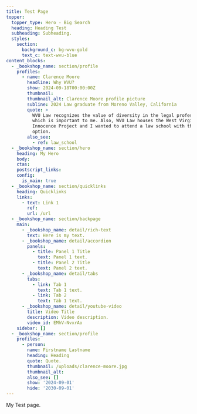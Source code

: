 ```yaml
---
title: Test Page
topper:
  topper_type: Hero - Big Search
  heading: Heading Test
  subheading: Subheading.
  styles:
    section:
      background_c: bg-wvu-gold
      text_c: text-wvu-blue
content_blocks:
  - _bookshop_name: section/profile
    profiles:
      - name: Clarence Moore
        headline: Why WVU?
        show: 2024-09-18T00:00:00Z
        thumbnail:
        thumbnail_alt: Clarence Moore profile picture
        subline: 2024 Law graduate from Moreno Valley, California
        quote: >
          WVU Law recognizes the value of diversity in the legal profession,
          which is important to me. Also, WVU Law houses the West Virginia
          Innocence Project and I wanted to attend a law school with that
          option.
        also_see:
          - ref: law_school
  - _bookshop_name: section/hero
    heading: My Hero
    body:
    ctas:
    postscript_links:
    config:
      is_main: true
  - _bookshop_name: section/quicklinks
    heading: Quicklinks
    links:
      - text: Link 1
        ref:
        url: /url
  - _bookshop_name: section/backpage
    main:
      - _bookshop_name: detail/rich-text
        text: Here is my text.
      - _bookshop_name: detail/accordion
        panels:
          - title: Panel 1 Title
            text: Panel 1 text.
          - title: Panel 2 Title
            text: Panel 2 text.
      - _bookshop_name: detail/tabs
        tabs:
          - link: Tab 1
            text: Tab 1 text.
          - link: Tab 2
            text: Tab 1 text.
      - _bookshop_name: detail/youtube-video
        title: Video Title
        description: Video description.
        video_id: EMhV-NvxrAo
    sidebar: []
  - _bookshop_name: section/profile
    profiles:
      - person:
        name: Firstname Lastname
        heading: Heading
        quote: Quote.
        thumbnail: /uploads/clarence-moore.jpg
        thumbnail_alt:
        also_see: []
        show: '2024-09-01'
        hide: '2030-09-01'
---
```

My Test page.
